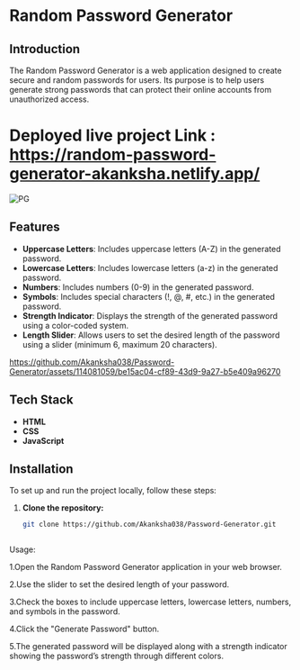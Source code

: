 # Random Password Generator 

## Introduction
The Random Password Generator is a web application designed to create secure and random passwords for users.
Its purpose is to help users generate strong passwords that can protect their online accounts from unauthorized access.

# Deployed live project Link : https://random-password-generator-akanksha.netlify.app/

![PG](https://github.com/Akanksha038/Password-Generator/assets/114081059/3b5c5164-f4f4-477a-a6ca-334aff2f14ad)

## Features
- **Uppercase Letters**: Includes uppercase letters (A-Z) in the generated password.
- **Lowercase Letters**: Includes lowercase letters (a-z) in the generated password.
- **Numbers**: Includes numbers (0-9) in the generated password.
- **Symbols**: Includes special characters (!, @, #, etc.) in the generated password.
- **Strength Indicator**: Displays the strength of the generated password using a color-coded system.
- **Length Slider**: Allows users to set the desired length of the password using a slider (minimum 6, maximum 20 characters).

https://github.com/Akanksha038/Password-Generator/assets/114081059/be15ac04-cf89-43d9-9a27-b5e409a96270













## Tech Stack
- **HTML**
- **CSS**
- **JavaScript**

## Installation
To set up and run the project locally, follow these steps:

1. **Clone the repository:**
   ```bash
   git clone https://github.com/Akanksha038/Password-Generator.git



Usage:

1.Open the Random Password Generator application in your web browser.

2.Use the slider to set the desired length of your password.

3.Check the boxes to include uppercase letters, lowercase letters, numbers, and symbols in the password.

4.Click the "Generate Password" button.

5.The generated password will be displayed along with a strength indicator showing the password’s strength through different colors.


